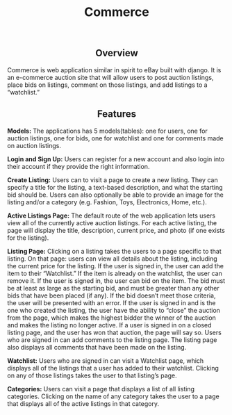 <h1 align="center">Commerce</h1>

<br>

<h2 align="center">Overview</h2>

<p>Commerce is web application similar in spirit to eBay built with django. It is an e-commerce auction site that will allow users to post auction listings, place bids on listings, comment on those listings, and add listings to a “watchlist.”</p>

<h2 align="center">Features</h2>
 
 <p><b>Models:</b> The applications has 5 models(tables): one for users, one for auction listings, one for bids, one for watchlist and one for comments made on auction listings.</p>
 
 <p><b>Login and Sign Up:</b> Users can register for a new account and also login into their account if they provide the right information.</p>
 
 <p><b>Create Listing:</b> Users can to visit a page to create a new listing. They can specify a title for the listing, a text-based description, and what the starting bid should be. Users can also optionally be able to provide an image for the listing and/or a category (e.g. Fashion, Toys, Electronics, Home, etc.).</p>
 
 <p><b>Active Listings Page:</b> The default route of the web application lets users view all of the currently active auction listings. For each active listing, the page will display the title, description, current price, and photo (if one exists for the listing).</p>
 
 <p><b>Listing Page:</b> Clicking on a listing takes the users to a page specific to that listing. On that page: users can view all details about the listing, including the current price for the listing. If the user is signed in, the user can add the item to their “Watchlist.” If the item is already on the watchlist, the user can remove it.
If the user is signed in, the user can bid on the item. The bid must be at least as large as the starting bid, and must be greater than any other bids that have been placed (if any). If the bid doesn’t meet those criteria, the user will be presented with an error.
If the user is signed in and is the one who created the listing, the user have the ability to “close” the auction from the page, which makes the highest bidder the winner of the auction and makes the listing no longer active.
If a user is signed in on a closed listing page, and the user has won that auction, the page will say so.
Users who are signed in can add comments to the listing page. The listing page also displays all comments that have been made on the listing.</p>
 
 <p><b>Watchlist:</b> Users who are signed in can visit a Watchlist page, which displays all of the listings that a user has added to their watchlist. Clicking on any of those listings takes the user to that listing’s page.</p>
 
 <p><b>Categories:</b> Users can visit a page that displays a list of all listing categories. Clicking on the name of any category takes the user to a page that displays all of the active listings in that category.</p>
